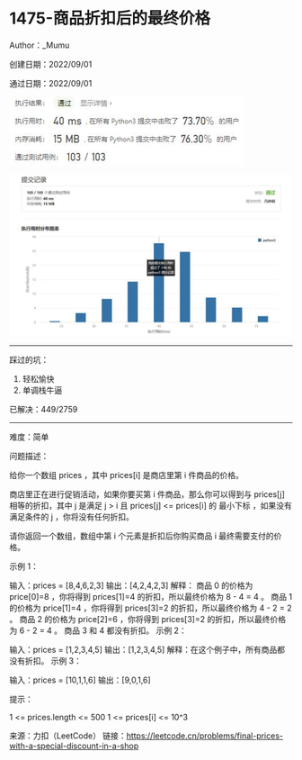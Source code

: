 # 1475-商品折扣后的最终价格

Author：_Mumu

创建日期：2022/09/01

通过日期：2022/09/01

![](./通过截图2.jpg)

![](./通过截图1.jpg)

*****

踩过的坑：

1. 轻松愉快
2. 单调栈牛逼

已解决：449/2759

*****

难度：简单

问题描述：

给你一个数组 prices ，其中 prices[i] 是商店里第 i 件商品的价格。

商店里正在进行促销活动，如果你要买第 i 件商品，那么你可以得到与 prices[j] 相等的折扣，其中 j 是满足 j > i 且 prices[j] <= prices[i] 的 最小下标 ，如果没有满足条件的 j ，你将没有任何折扣。

请你返回一个数组，数组中第 i 个元素是折扣后你购买商品 i 最终需要支付的价格。

 

示例 1：

输入：prices = [8,4,6,2,3]
输出：[4,2,4,2,3]
解释：
商品 0 的价格为 price[0]=8 ，你将得到 prices[1]=4 的折扣，所以最终价格为 8 - 4 = 4 。
商品 1 的价格为 price[1]=4 ，你将得到 prices[3]=2 的折扣，所以最终价格为 4 - 2 = 2 。
商品 2 的价格为 price[2]=6 ，你将得到 prices[3]=2 的折扣，所以最终价格为 6 - 2 = 4 。
商品 3 和 4 都没有折扣。
示例 2：

输入：prices = [1,2,3,4,5]
输出：[1,2,3,4,5]
解释：在这个例子中，所有商品都没有折扣。
示例 3：

输入：prices = [10,1,1,6]
输出：[9,0,1,6]


提示：

1 <= prices.length <= 500
1 <= prices[i] <= 10^3

来源：力扣（LeetCode）
链接：https://leetcode.cn/problems/final-prices-with-a-special-discount-in-a-shop